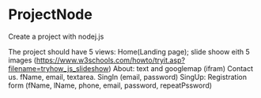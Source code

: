 # ProjectNode

Create a project with nodej.js

The project should have 5 views: Home(Landing page); slide shoow eith 5 images (https://www.w3schools.com/howto/tryit.asp?filename=tryhow_js_slideshow) About: text and googlemap (ifram) Contact us. fName, email, textarea. SingIn (email, password) SingUp: Registration form (fName, lName, phone, email, password, repeatPssword)
